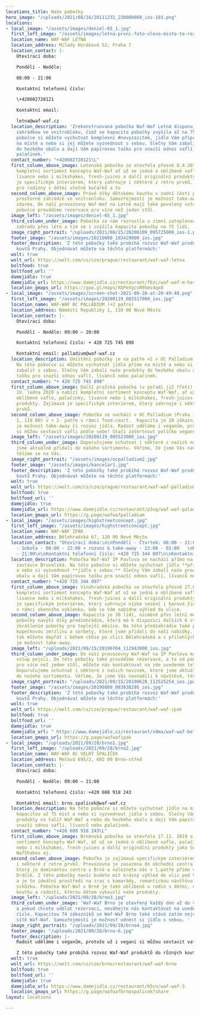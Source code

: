 ```yaml
---
locations_title: Naše pobočky
hero_image: "/uploads/2021/08/16/20111231_230000000_ios-103.png"
locations:
- local_image: "/assets/images/deniel-65_1.jpg"
  first_left_image: "/assets/images/letna-prvni-foto-vlevo-misto-te-rozmazane.jpg"
  location_name: WAF-WAF LETNÁ
  location_address: Milady Horákové 52, Praha 7
  location_contact: |-
    Otevírací doba:

    Pondělí - Neděle:

    08:00 - 21:00

    Kontaktní telefonní číslo:

    \+420602728121

    Kontaktní email:

    letna@waf-waf.cz
  location_description: 'Zrekonstruovaná pobočka Waf-Waf Letná disponuje také zimní/letní
    zahrádkou ve vnitrobloku, čímž se kapacita pobočky zvýšila až na 75 osob. Na této
    pobočce si můžete vychutnat komplexní #novyzazitek, jídlo Vám připravíme přímo
    na místě a nebo si jej můžete vyzvednout s sebou. Slečny Vám zabalí naše produkty
    do hezkého obalu a dají Vám papírovou tašku pro snazší odnos vaflí, lívanců nebo
    palačinek.'
  contact_number: "+420602728121\L"
  first_column_above_image: Letenská pobočka se otevřela přesně 8.4.2017 a nabízí
    kompletní sortiment konceptu Waf-Waf ať už se jedná o oblíbené vafle, palačinky,
    lívance nebo i milkshakes, fresh-juices a dalčí originální produkty. Zajímavá
    je specifickým interiérem, který zahrnuje i některé z retro prvků. Vhodná je také
    pro rodinny s dětmi včetně kočárků a to
  second_column_above_image: Právě díky dětskému koutku v zadní části provozovny a
    prostorné zahrádce ve vnitronloku. Samozřejmostí je možnost take-away a to zcela
    zdarma. Do naší provozovny Waf-Waf na Letné mají také povolený vstup pejsci. Na
    pobočce provádíme rezervace pro více než jeden stůl.
  image_left: "/assets/images/deniel-65_1.jpg"
  third_column_under_image: Pobočka se nám rozrostla o zimní zateplenou zahradu/venkovní
    zahradu přes léto a tím se i zvýšila kapacita pobočky na 75 lidí.
  image_right_portrait: "/uploads/2021/08/15/20200109_095725000_ios-1.png"
  footer_image: "/assets/images/20210608_103429000_ios.jpg"
  footer_description: 'Z této pobočky také probíhá rozvoz Waf-Waf produktů do různých
    koutů Prahy. Objednávat můžete na těchto platformách:'
  wolt: true
  wolt_url: https://wolt.com/cs/cze/prague/restaurant/waf-waf-letna
  boltfood: true
  boltfood_url: ''
  damejidlo: true
  damejidlo_url: https://www.damejidlo.cz/restaurant/f6zc/waf-waf-m-horakove
  location_gmaps_url: https://goo.gl/maps/XbPeVgcsR95ms4qx8
- local_image: "/assets/images/screen-shot-2021-09-28-at-20-49-40.png"
  first_left_image: "/assets/images/20200119_085517000_ios.jpg"
  location_name: WAF-WAF OC PALLADIUM (+2 patro)
  location_address: Náměstí Republiky 1, 110 00 Nové Město
  location_contact: |-
    Otevírací doba:

    Pondělí - Neděle: 09:00 – 20:00

    Kontaktní telefonní číslo: + 420 725 745 898

    Kontaktní email: palladium@waf-waf.cz
  location_description: Umístění pobočky je na patře +2 v OC Palladium v rámci food-court.
    Na této pobočce si můžete vychutnat jídlo přímo na místě a nebo si nechat produkty
    zabalit s sebou. Slečny Vám zabalí naše produkty do hezkého obalu a dají Vám papírovou
    tašku pro snazší odnos vaflí, lívanců nebo palačinek.
  contact_number: "+ 420 725 745 898"
  first_column_above_image: Další pražská pobočka (v pořadí již třetí) se otevřela
    19. ledna 2020 a nabízí kompletní sortiment konceptu Waf-Waf, ať už se jedná o
    oblíbené vafle, palačinky, lívance nebo i milkshakes, fresh-juices a další originální
    produkty. Zajímavá je specifickým interiérem, který zahrnuje i některé z retro
    prvků.
  second_column_above_image: Pobočka se nachází v OC Palladium (Praha 1, Náměstí Republiky
    1, 110 00) v + 2. patře v rámci food-court.  Kapacita je 20 zákazníků. Samozřejmostí
    je možnost take-away či rozvoz jídla. Radost uděláme i veganům, protože už i vegani
    si můžou sestavit vafli podle sebe! Stačí zaškrtnout políčko veganská vafle.
  image_left: "/assets/images/20200119_085523000_ios.jpg"
  third_column_under_image: Doporučujeme ochutnat i některé z našich novinek, které
    jsme aktuálně přidali do našeho sortimentu. Věříme, že jsme Vás navnadili k návštěvě,
    těšíme se na Vás.
  image_right_portrait: "/assets/images/ocpalladium2.jpg"
  footer_image: "/assets/images/kancelar1.jpg"
  footer_description: 'Z této pobočky také probíhá rozvoz Waf-Waf produktů do různých
    koutů Prahy. Objednávat můžete na těchto platformách:'
  wolt: true
  wolt_url: https://wolt.com/cs/cze/prague/restaurant/waf-waf-palladium
  boltfood: true
  boltfood_url: ''
  damejidlo: true
  damejidlo_url: https://www.damejidlo.cz/restaurant/p3ug/waf-waf-paladium
  location_gmaps_url: https://g.page/wafwafpalladium
- local_image: "/assets/images/highstreetconcept.jpg"
  first_left_image: "/assets/images/highstreetconcept.jpg"
  location_name: WAF-WAF IPÁK
  location_address: Bělehradská 67, 120 00 Nové Město
  location_contact: "Otevírací doba:\n\nPondělí - Čtvrtek: 08:00 - 21:00  \nPátek
    - Sobota - 08:00 - 22:00 + rozvoz & take-away - 22:00 - 02:00   \nNeděle: 08:00
    - 21:00\n\nKontaktní telefonní číslo: +420 725 344 097\n\nKontaktní email: ipak@waf-waf.cz"
  location_description: Pobočka Waf-Waf IP Pavlova se nachází přímo na tramvajové
    zastávce Bruselská. Na této pobočce si můžete vychutnat jídlo **přímo na místě**
    a nebo si vyzvednout **jídlo s sebou.** Slečny Vám zabalí naše produkty do hezkého
    obalu a dají Vám papírovou tašku pro snazší odnos vaflí, lívanců nebo palačinek.
  contact_number: "+420 725 344 097"
  first_column_above_image: Vinohradská pobočka se otevřela přesně 27.6.2018 a nabízí
    kompletní sortiment konceptu Waf-Waf ať už se jedná o oblíbené vafle, palačinky,
    lívance nebo i milkshakes, fresh-juices a další originální produkty. Zajímavá
    je specifickým interiérem, který zahrnuje nízké sezení i barové židle se sezením
    v rámci okenního výklenku, kde se Vám nabídne výhled do ulice.
  second_column_above_image: Kapacita je 30 lidí, nicméně přes letní měsíce se kapacita
    pobočky navýší díky předzahrádce, která má k dispozici dalších 6 stolků a je tak
    zkrášlením pobočky pro teplejší měsíce. Na této předzahrádce také prodáváme vlastní
    kopečkovou zmrzlinu a sorbety, které jsme přidali do naší nabídky. Zmrzlinu si
    tak můžete dopřát i během chůze po ulici Bělehradská a v přilehlých parcích. Samozřejmostí
    je možnost take-away.
  image_left: "/uploads/2021/09/15/20190704_112943000_ios.jpg"
  third_column_under_image: Do naší provozovny Waf-Waf na IP Pavlova mají také povolený
    vstup pejsci. Do této pobočky také provádíme rezervace, a to od pondělí do pátku
    pro více než jeden stůl, můžete nás kontaktovat na zde uvedeném telefonním čísle.
    Doporučujeme ochutnat i některé z našich novinek, které jsme aktuálně přidali
    do našeho sortimentu. Věříme, že jsme Vás navnadili k návštěvě, těšíme se na Vás.
  image_right_portrait: "/uploads/2021/09/15/20190628_112525254_ios.jpg"
  footer_image: "/assets/images/20190809_083838295_ios.jpg"
  footer_description: 'Z této pobočky také probíhá rozvoz Waf-Waf produktů do různých
    koutů Prahy. Objednávat můžete na těchto platformách:'
  wolt: true
  wolt_url: https://wolt.com/cs/cze/prague/restaurant/waf-waf-ipak
  boltfood: true
  boltfood_url: ''
  damejidlo: true
  damejidlo_url: " https://www.damejidlo.cz/restaurant/s0ma/waf-waf-belehradska"
  location_gmaps_url: https://g.page/wafwafipak
- local_image: "/uploads/2021/09/28/brno1.jpg"
  first_left_image: "/uploads/2021/09/28/brno2.jpg"
  location_name: WAF-WAF OC VELKÝ ŠPALÍČEK
  location_address: Mečová 695/2, 602 00 Brno-střed
  location_contact: |-
    Otevírací doba:

    Pondělí - Neděle: 09:00 – 21:00

    Kontaktní telefonní číslo: +420 608 918 243

    Kontaktní email: brno.spalicek@waf-waf.cz
  location_description: Na této pobočce si můžete vychutnat jídlo na místě, jenž disponuje
    kapacitou až 75 míst a nebo si vyzvednout jídlo s sebou. Slečny Vám připraví naše
    produkty na talíř Waf-Waf a nebo do hezkého obalu a dají Vám papírovou tašku pro
    snazší odnos vaflí, lívanců nebo palačinek.
  contact_number: "+420 608 918 243\L"
  first_column_above_image: Brněnská pobočka se otevřela 17.11. 2019 a nabízí kompletní
    sortiment konceptu Waf-Waf, ať už se jedná o oblíbené vafle, palačinky, lívance
    nebo i milkshakes, fresh-juices a další originální produkty jako SushiWaf, BigWaf,
    WafShakes aj.
  second_column_above_image: Pobočka je zajímavá specifickým interiérem, který zahrnuje
    i některé z retro prvků. Provozovna je zasazena do obchodní centra Velký Špalíček,
    který je dominantou centra v Brně a naleznete nás v 1.patře přímo vedle prodejny
    Dráčik. Z této pobočky navíc budete mít krásný výhled do ulic pod Velkým Špalíčkem
    a je to ideální prostředí na sraz s kamarády, romantickou návštěvu a nebo i obchodní
    schůzku. Pobočka Waf-Waf v Brně je také oblíbená u rodin s dětmi, díky svému dětskému
    koutku a radostí, kterou dětem vykouzlí naše produkty.
  image_left: "/uploads/2021/09/28/brno3.jpg"
  third_column_under_image: 'Waf-Waf Brno je otevřený každý den až do večerních hodin
    a pokud chcete udělat rezervaci, neváhejte nás kontaktovat na uvedeném telefonním
    čísle. Kapacitou 74 zákazníků se Waf-Waf Brno také stává zatím největší pobočkou
    sítě Waf-Waf. Samozřejmostí je možnost odnést si jídlo s sebou. '
  image_right_portrait: "/uploads/2021/09/28/brno4.jpg"
  footer_image: "/uploads/2021/09/28/brno-6.jpg"
  footer_description: |-
    Radost uděláme i veganům, protože už i vegani si můžou sestavit vafli podle sebe! Stačí zaškrtnout políčko veganská vafle. Na pobočku smí i pejsci.

    Z této pobočky také probíhá rozvoz Waf-Waf produktů do různých koutů Brna. Objednávat můžete na těchto platformách:
  wolt: true
  wolt_url: https://wolt.com/cs/cze/brno/restaurant/waf-waf-brno
  boltfood: true
  boltfood_url: ''
  damejidlo: true
  damejidlo_url: https://www.damejidlo.cz/restaurant/b5cn/waf-waf-3
  location_gmaps_url: https://g.page/wafwafbrnospalicek?share
layout: locations

---
```

